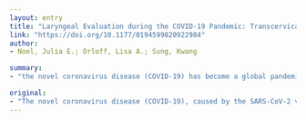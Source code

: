 ```yaml
---
layout: entry
title: "Laryngeal Evaluation during the COVID-19 Pandemic: Transcervical Laryngeal Ultrasonography"
link: "https://doi.org/10.1177/0194599820922984"
author:
- Noel, Julia E.; Orloff, Lisa A.; Sung, Kwang

summary:
- "the novel coronavirus disease (COVID-19) has become a global pandemic since its initial outbreak in China in late 2019. Institutions are faced with the challenge of upholding the standard of care while maintaining safety for health care personnel and patients. otolaryngologists are at uniquely high risk for potential infection. Transcervical laryngeal ultrasound provides a rapid and noninvasive evaluation of vocal fold motion to inform decisions about safety of feeding, airway, and progression of care. CoV-2 virus has quickly became a virus in the upper respiratory tract, caused by the SARS-CoV-2."

original:
- "The novel coronavirus disease (COVID-19), caused by the SARS-CoV-2 virus, has quickly become a global pandemic since its initial outbreak in China in late 2019. Institutions are faced with the challenge of upholding the standard of care while maintaining safety for health care personnel and patients. Due to the common performance of aerosol-generating endoscopic procedures in the upper respiratory tract, otolaryngologists are at uniquely high risk for potential infection. When possible, alternative diagnostic and treatment strategies should be pursued. For patients suspected of having functional laryngeal abnormalities, transcervical laryngeal ultrasound provides a rapid and noninvasive evaluation of vocal fold motion to inform decisions about safety of feeding, airway, and progression of care."
---
```


